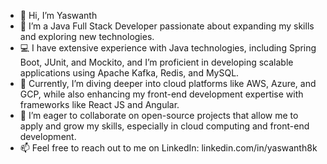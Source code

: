 - 👋 Hi, I’m Yaswanth
- 👀 I’m a Java Full Stack Developer passionate about expanding my skills and exploring new technologies.
- 💻 I have extensive experience with Java technologies, including Spring Boot, JUnit, and Mockito, and I’m proficient in developing scalable applications using Apache Kafka, Redis, and MySQL.
- 🌱 Currently, I’m diving deeper into cloud platforms like AWS, Azure, and GCP, while also enhancing my front-end development expertise with frameworks like React JS and Angular.
- 💞️ I’m eager to collaborate on open-source projects that allow me to apply and grow my skills, especially in cloud computing and front-end development.
- 📫 Feel free to reach out to me on LinkedIn: linkedin.com/in/yaswanth8k
